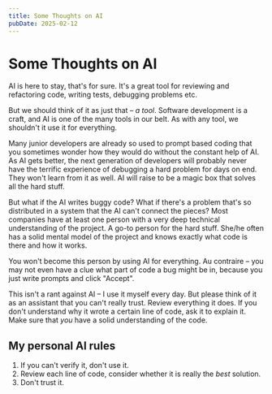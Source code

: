```yaml
---
title: Some Thoughts on AI
pubDate: 2025-02-12
---
```


# Some Thoughts on AI

AI is here to stay, that's for sure. It's a great tool for reviewing and refactoring code, writing tests, debugging problems etc.

But we should think of it as just that – _a tool_. Software development is a craft, and AI is one of the many tools in our belt. As with any tool, we shouldn't it use it for everything.

Many junior developers are already so used to prompt based coding that you sometimes wonder how they would do without the constant help of AI. As AI gets better, the next generation of developers will probably never have the terrific experience of debugging a hard problem for days on end. They won't learn from it as well. AI will raise to be a magic box that solves all the hard stuff.

But what if the AI writes buggy code? What if there's a problem that's so distributed in a system that the AI can't connect the pieces? Most companies have at least one person with a very deep technical understanding of the project. A go-to person for the hard stuff. She/he often has a solid mental model of the project and knows exactly what code is there and how it works.

You won't become this person by using AI for everything. Au contraire – you may not even have a clue what part of code a bug might be in, because you just write prompts and click "Accept".

This isn't a rant against AI – I use it myself every day. But please think of it as an assistant that you can't really trust. Review everything it does. If you don't understand why it wrote a certain line of code, ask it to explain it. Make sure that _you_ have a solid understanding of the code.

## My personal AI rules

1. If you can't verify it, don't use it.
2. Review each line of code, consider whether it is really the _best_ solution.
3. Don't trust it.
